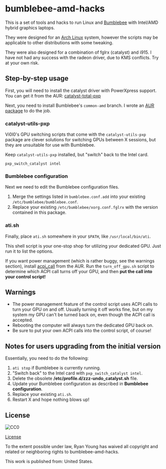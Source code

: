 # bumblebee-amd-hacks

This is a set of tools and hacks to run Linux and
[Bumblebee](https://github.com/Bumblebee-Project/) with Intel/AMD hybrid graphics
laptops.

They were designed for an [Arch Linux](https://www.archlinux.org) system, however
the scripts may be applicable to other distributions with some tweaking.

They were also designed for a combination of fglrx (catalyst) and i915. I have
not had any success with the radeon driver, due to KMS conflicts. Try at your
own risk.

## Step-by-step usage

First, you will need to install the catalyst driver with PowerXpress support.
You can get it from the AUR:
[catalyst-total-pxp](https://aur.archlinux.org/packages/catalyst-total-pxp/)

Next, you need to install Bumblebee's `common-amd` branch. I wrote an
[AUR package](https://aur.archlinux.org/packages/bumblebee-amd-git/) to do the
job.

### catalyst-utils-pxp

Vi0l0's GPU switching scripts that come with the `catalyst-utils-pxp` package
are clever solutions for switching GPUs between X sessions, but they are
unsuitable for use with Bumblebee.

Keep `catalyst-utils-pxp` installed, but "switch" back to the Intel card.

`pxp_switch_catalyst intel`

### Bumblebee configuration

Next we need to edit the Bumblebee configuration files.

1. Merge the settings listed in `bumblebee.conf.add` into your existing
   `/etc/bumblebee/bumblebee.conf`.
2. Replace your existing `/etc/bumblebee/xorg.conf.fglrx` with the version
   contained in this package.

### ati.sh

Finally, place `ati.sh` somewhere in your `$PATH`, like `/usr/local/bin/ati`.

This shell script is your one-stop shop for utilizing your dedicated GPU.
Just run it to list the options.

If you want power management (which is rather buggy, see the warnings section),
install [acpi_call](https://aur.archlinux.org/packages/dkms-acpi_call-git/)
from the AUR. Run the `turn_off_gpu.sh` script to determine which ACPI call
turns off your GPU, and then **put the call into your control script!**

## Warnings

* The power management feature of the control script uses ACPI calls to turn
  your GPU on and off. Usually turning it off works fine, but on my system
  my GPU can't be turned back on, even though the ACPI call is accepted.
* Rebooting the computer will always turn the dedicated GPU back on.
* Be sure to put your own ACPI calls into the control script, of course!

## Notes for users upgrading from the initial version

Essentially, you need to do the following:

1. `ati stop` if Bumblebee is currently running.
2. "Switch back" to the Intel card with `pxp_switch_catalyst intel`.
3. Delete the obsolete **/etc/profile.d/zzz-undo_catalyst.sh** file.
4. Update your Bumblebee configuration as described in **Bumblebee configuration**.
5. Replace your existing `ati.sh`.
6. Restart X and hope nothing blows up!

## License


![CC0](http://i.creativecommons.org/p/zero/1.0/88x31.png "CC0")

[License](http://creativecommons.org/publicdomain/zero/1.0/)

To the extent possible under law, Ryan Young has waived all copyright and
related or neighboring rights to bumblebee-amd-hacks.

This work is published from: United States.
